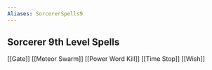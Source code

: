 ```yaml
---
Aliases: SorcererSpells9
---
```

## Sorcerer 9th Level Spells
[[Gate]]
[[Meteor Swarm]]
[[Power Word Kill]]
[[Time Stop]]
[[Wish]]
